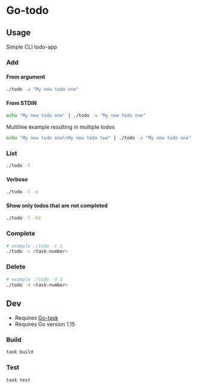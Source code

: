 # Go-todo

## Usage

Simple CLI todo-app

### Add

#### From argument

``` sh
./todo -a "My new todo one"
```

#### From STDIN

``` sh
echo "My new todo one" | ./todo -a "My new todo one"
```

Multiline example resulting in multiple todos

``` sh
echo "My new todo one\nMy new todo two" | ./todo -a "My new todo one"
```

### List

``` sh
./todo -l
```

#### Verbose

``` sh
./todo -l -v
```

#### Show only todos that are not completed

``` sh
./todo -l -hc
```

### Complete

```sh
# example ./todo -c 1
./todo -c <task-number>
```

### Delete

``` sh
# example ./todo -d 1
./todo -d <task-number>
```

## Dev

* Requires [Go-task](https://taskfile.dev/)
* Requires Go version 1.15

### Build

``` sh
task build
```

### Test

``` sh
task test
```
